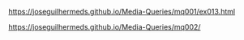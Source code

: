 https://joseguilhermeds.github.io/Media-Queries/mq001/ex013.html

https://joseguilhermeds.github.io/Media-Queries/mq002/
